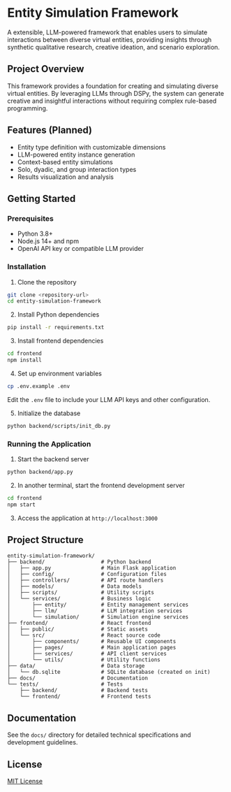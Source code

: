 # Entity Simulation Framework

A extensible, LLM-powered framework that enables users to simulate interactions between diverse virtual entities, providing insights through synthetic qualitative research, creative ideation, and scenario exploration.

## Project Overview

This framework provides a foundation for creating and simulating diverse virtual entities. By leveraging LLMs through DSPy, the system can generate creative and insightful interactions without requiring complex rule-based programming.

## Features (Planned)

- Entity type definition with customizable dimensions
- LLM-powered entity instance generation
- Context-based entity simulations
- Solo, dyadic, and group interaction types
- Results visualization and analysis

## Getting Started

### Prerequisites

- Python 3.8+
- Node.js 14+ and npm
- OpenAI API key or compatible LLM provider

### Installation

1. Clone the repository
```bash
git clone <repository-url>
cd entity-simulation-framework
```

2. Install Python dependencies
```bash
pip install -r requirements.txt
```

3. Install frontend dependencies
```bash
cd frontend
npm install
```

4. Set up environment variables
```bash
cp .env.example .env
```
Edit the `.env` file to include your LLM API keys and other configuration.

5. Initialize the database
```bash
python backend/scripts/init_db.py
```

### Running the Application

1. Start the backend server
```bash
python backend/app.py
```

2. In another terminal, start the frontend development server
```bash
cd frontend
npm start
```

3. Access the application at `http://localhost:3000`

## Project Structure

```
entity-simulation-framework/
├── backend/                  # Python backend
│   ├── app.py                # Main Flask application
│   ├── config/               # Configuration files
│   ├── controllers/          # API route handlers
│   ├── models/               # Data models
│   ├── scripts/              # Utility scripts
│   └── services/             # Business logic
│       ├── entity/           # Entity management services
│       ├── llm/              # LLM integration services
│       └── simulation/       # Simulation engine services
├── frontend/                 # React frontend
│   ├── public/               # Static assets
│   └── src/                  # React source code
│       ├── components/       # Reusable UI components
│       ├── pages/            # Main application pages
│       ├── services/         # API client services
│       └── utils/            # Utility functions
├── data/                     # Data storage
│   └── db.sqlite             # SQLite database (created on init)
├── docs/                     # Documentation
└── tests/                    # Tests
    ├── backend/              # Backend tests
    └── frontend/             # Frontend tests
```

## Documentation

See the `docs/` directory for detailed technical specifications and development guidelines.

## License

[MIT License](LICENSE) 